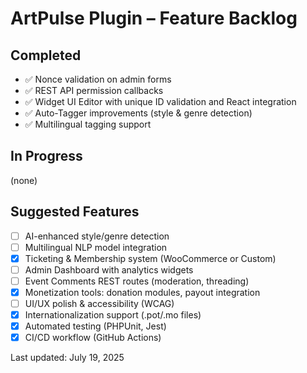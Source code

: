 # ArtPulse Plugin – Feature Backlog

## Completed
- ✅ Nonce validation on admin forms
- ✅ REST API permission callbacks
- ✅ Widget UI Editor with unique ID validation and React integration
- ✅ Auto-Tagger improvements (style & genre detection)
- ✅ Multilingual tagging support

## In Progress
(none)

## Suggested Features
- [ ] AI-enhanced style/genre detection
- [ ] Multilingual NLP model integration
- [x] Ticketing & Membership system (WooCommerce or Custom)
- [ ] Admin Dashboard with analytics widgets
- [ ] Event Comments REST routes (moderation, threading)
- [x] Monetization tools: donation modules, payout integration
- [ ] UI/UX polish & accessibility (WCAG)
- [x] Internationalization support (.pot/.mo files)
- [x] Automated testing (PHPUnit, Jest)
- [x] CI/CD workflow (GitHub Actions)

Last updated: July 19, 2025
